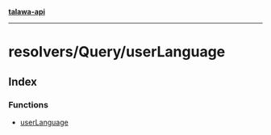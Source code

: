 [**talawa-api**](../../../README.md)

***

# resolvers/Query/userLanguage

## Index

### Functions

- [userLanguage](functions/userLanguage.md)
